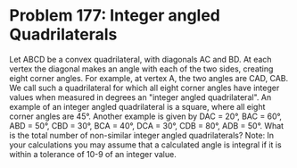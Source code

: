# Problem 177: Integer angled Quadrilaterals
Let ABCD be a convex quadrilateral, with diagonals AC and BD. At each
vertex the diagonal makes an angle with each of the two sides, creating
eight corner angles. For example, at vertex A, the two angles are CAD,
CAB. We call such a quadrilateral for which all eight corner angles have
integer values when measured in degrees an "integer angled
quadrilateral". An example of an integer angled quadrilateral is a
square, where all eight corner angles are 45°. Another example is given
by DAC = 20°, BAC = 60°, ABD = 50°, CBD = 30°, BCA = 40°, DCA = 30°, CDB
= 80°, ADB = 50°. What is the total number of non-similar integer angled
quadrilaterals? Note: In your calculations you may assume that a
calculated angle is integral if it is within a tolerance of 10-9 of an
integer value.
